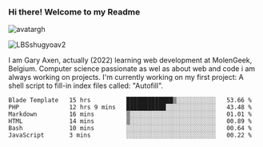 ### Hi there! Welcome to my Readme 
![avatargh](https://user-images.githubusercontent.com/22075644/164934471-9e8af8ff-56fa-42c4-8061-5c7410433886.png)

![LBSshugyoav2](https://user-images.githubusercontent.com/22075644/164934218-25b846e8-bf56-4a0e-bd88-ab444310d7a8.png)



I am Gary Axen, actually (2022) learning web development at MolenGeek, Belgium.
Computer science passionate as wel as about web and code i am always working on projects.
I'm currently working on my first project: A shell script to fill-in index files called: "Autofill". 
<!--START_SECTION:waka-->

```text
Blade Template   15 hrs          █████████████▒░░░░░░░░░░░   53.66 %
PHP              12 hrs 9 mins   ███████████░░░░░░░░░░░░░░   43.48 %
Markdown         16 mins         ▒░░░░░░░░░░░░░░░░░░░░░░░░   01.01 %
HTML             14 mins         ▒░░░░░░░░░░░░░░░░░░░░░░░░   00.89 %
Bash             10 mins         ░░░░░░░░░░░░░░░░░░░░░░░░░   00.64 %
JavaScript       3 mins          ░░░░░░░░░░░░░░░░░░░░░░░░░   00.22 %
```

<!--END_SECTION:waka-->

<!--
**LeBigSky/LebigSky** is a ✨ _special_ ✨ repository because its `README.md` (this file) appears on your GitHub profile.


as to get you started:

- 🔭 I’m currently working on ...
- 🌱 I’m currently learning ...
- 👯 I’m looking to collaborate on ...
- 🤔 I’m looking for help with ...
- 💬 Ask me about ...
- 📫 How to reach me: ...
- 😄 Pronouns: ...
- ⚡ Fun fact: ...
-->
